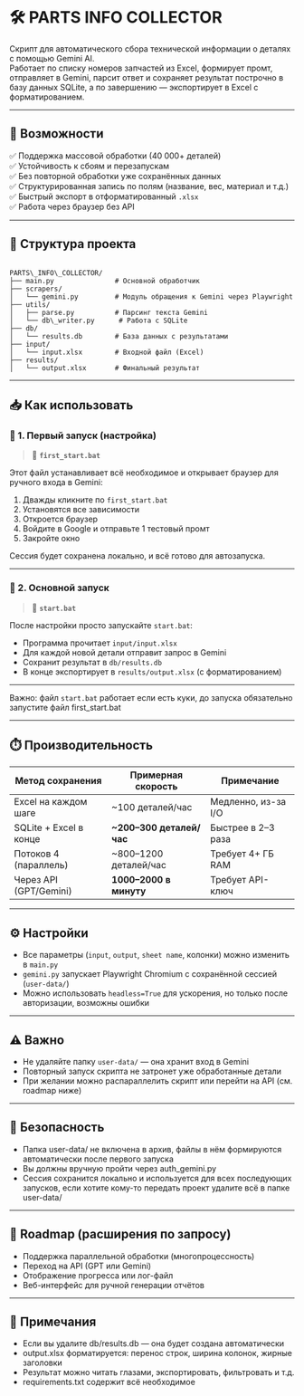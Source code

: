 # 🛠️ PARTS INFO COLLECTOR

Скрипт для автоматического сбора технической информации о деталях с помощью Gemini AI.  
Работает по списку номеров запчастей из Excel, формирует промт, отправляет в Gemini, парсит ответ и сохраняет результат построчно в базу данных SQLite, а по завершению — экспортирует в Excel с форматированием.

---

## 🚀 Возможности

✅ Поддержка массовой обработки (40 000+ деталей)  
✅ Устойчивость к сбоям и перезапускам  
✅ Без повторной обработки уже сохранённых данных  
✅ Структурированная запись по полям (название, вес, материал и т.д.)  
✅ Быстрый экспорт в отформатированный `.xlsx`  
✅ Работа через браузер без API

---

## 📂 Структура проекта

```

PARTS\_INFO\_COLLECTOR/
├── main.py               # Основной обработчик
├── scrapers/
│   └── gemini.py         # Модуль обращения к Gemini через Playwright
├── utils/
│   ├── parse.py          # Парсинг текста Gemini
│   └── db\_writer.py      # Работа с SQLite
├── db/
│   └── results.db        # База данных с результатами
├── input/
│   └── input.xlsx        # Входной файл (Excel)
├── results/
│   └── output.xlsx       # Финальный результат

````

---

## 📥 Как использовать

### 🔹 1. Первый запуск (настройка)

> 📄 **`first_start.bat`**

Этот файл устанавливает всё необходимое и открывает браузер для ручного входа в Gemini:

1. Дважды кликните по `first_start.bat`
2. Установятся все зависимости
3. Откроется браузер
4. Войдите в Google и отправьте 1 тестовый промт
5. Закройте окно

Сессия будет сохранена локально, и всё готово для автозапуска.

---

### 🔹 2. Основной запуск

> 📄 **`start.bat`**

После настройки просто запускайте `start.bat`:

- Программа прочитает `input/input.xlsx`
- Для каждой новой детали отправит запрос в Gemini
- Сохранит результат в `db/results.db`
- В конце экспортирует в `results/output.xlsx` (с форматированием)

---

Важно: файл `start.bat` работает если есть куки, до запуска обязательно запустите файл first_start.bat

---

## ⏱️ Производительность

| Метод сохранения       | Примерная скорость        | Примечание          |
| ---------------------- | ------------------------- | ------------------- |
| Excel на каждом шаге   | \~100 деталей/час         | Медленно, из-за I/O |
| SQLite + Excel в конце | **\~200–300 деталей/час** | Быстрее в 2–3 раза  |
| Потоков 4 (параллель)  | \~800–1200 деталей/час    | Требует 4+ ГБ RAM   |
| Через API (GPT/Gemini) | **1000–2000 в минуту**    | Требует API-ключ    |

---

## ⚙️ Настройки

* Все параметры (`input`, `output`, `sheet name`, колонки) можно изменить в `main.py`
* `gemini.py` запускает Playwright Chromium с сохранённой сессией (`user-data/`)
* Можно использовать `headless=True` для ускорения, но только после авторизации, возможны ошибки 
---

## ⚠️ Важно

* Не удаляйте папку `user-data/` — она хранит вход в Gemini
* Повторный запуск скрипта не затронет уже обработанные детали
* При желании можно распараллелить скрипт или перейти на API (см. roadmap ниже)

---

## 🔐 Безопасность
* Папка user-data/ не включена в архив, файлы в нём формируются автоматически после первого запуска
* Вы должны вручную пройти через auth_gemini.py
* Сессия сохранится локально и используется для всех последующих запусков, если хотите кому-то передать проект удалите всё в папке user-data/

---

## 🧭 Roadmap (расширения по запросу)
* Поддержка параллельной обработки (многопроцессность)
* Переход на API (GPT или Gemini)
* Отображение прогресса или лог-файл
* Веб-интерфейс для ручной генерации отчётов

---

## 📌 Примечания
* Если вы удалите db/results.db — она будет создана автоматически
* output.xlsx форматируется: перенос строк, ширина колонок, жирные заголовки
* Результат можно читать глазами, экспортировать, фильтровать и т.д.
* requirements.txt содержит всё необходимое
